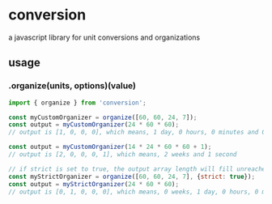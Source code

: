 # conversion
a javascript library for unit conversions and organizations

## usage

### .organize(units, options)(value)

```js
import { organize } from 'conversion';

const myCustomOrganizer = organize([60, 60, 24, 7]);
const output = myCustomOrganizer(24 * 60 * 60);
// output is [1, 0, 0, 0], which means, 1 day, 0 hours, 0 minutes and 0 seconds

const output = myCustomOrganizer(14 * 24 * 60 * 60 + 1);
// output is [2, 0, 0, 0, 1], which means, 2 weeks and 1 second

// if strict is set to true, the output array length will fill unreached higher units with 0
const myStrictOrganizer = organize([60, 60, 24, 7], {strict: true});
const output = myStrictOrganizer(24 * 60 * 60);
// output is [0, 1, 0, 0, 0], which means, 0 weeks, 1 day, 0 hours, 0 minutes and 0 seconds
```
